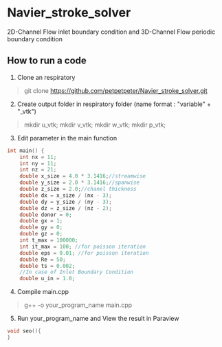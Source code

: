 # Navier_stroke_solver
2D-Channel Flow inlet boundary condition and 3D-Channel Flow periodic boundary condition
## How to run a code
1. Clone an respiratory
>git clone https://github.com/petpetpeter/Navier_stroke_solver.git
2. Create output folder in respiratory folder (name format : "variable" + "_vtk")
>mkdir u_vtk;
>mkdir v_vtk;
>mkdir w_vtk;
>mkdir p_vtk;
3. Edit parameter in the main function
```c++
int main() {
    int nx = 11;
    int ny = 11;
    int nz = 21;
    double x_size = 4.0 * 3.1416;//streamwise
    double y_size = 2.0 * 3.1416;//spanwise
    double z_size = 2.0;//chanel thickness
    double dx = x_size / (nx - 3);
    double dy = y_size / (ny - 3);
    double dz = z_size / (nz - 2);
    double donor = 0;
    double gx = 1;
    double gy = 0;
    double gz = 0;
    int t_max = 100000;
    int it_max = 100; //for poisson iteration
    double eps = 0.01; //for poisson iteration
    double Re = 50;
    double ts = 0.002;
    //In case of Inlet Boundary Condition
    double u_in = 1.0;
```
4. Compile main.cpp
>g++ -o your_program_name main.cpp
5. Run your_program_name and View the result in Paraview
```c++
void seo(){
}
```
